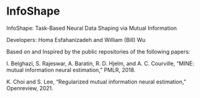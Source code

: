 # InfoShape
InfoShape: Task-Based Neural Data Shaping via Mutual Information

Developers:  Homa Esfahanizadeh and William (Bill) Wu

Based on and Inspired by the public repositories of the following papers:

I. Belghazi, S. Rajeswar, A.  Baratin, R. D. Hjelm, and A. C. Courville, “MINE: mutual information neural estimation,” PMLR, 2018.

K. Choi and S. Lee, “Regularized mutual information neural estimation,” Openreview, 2021.
